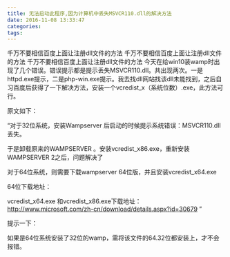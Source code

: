 ```yaml
---
title: 无法启动此程序,因为计算机中丢失MSVCR110.dll的解决方法
date: 2016-11-08 13:33:47
categories:
tags:
---
```

千万不要相信百度上面让注册dll文件的方法
千万不要相信百度上面让注册dll文件的方法
千万不要相信百度上面让注册dll文件的方法
  今天在给win10装wamp时出现了几个错误。错误提示都是提示丢失MSVCR110.dll。共出现两次。一是httpd.exe提示，二是php-win.exe提示。我去找dll网站找该dll未能找到，之后自习百度后获得了一下解决方法，安装一个vcredist_x（系统位数）.exe，此方法可行。

原文如下：

​“对于32位系统，安装Wampserver 后启动的时候提示系统错误：MSVCR110.dll丢失。

于是卸载原来的WAMPSERVER 。安装vcredist_x86.exe，重新安装WAMPSERVER 2之后，问题解决了

对于64位系统，则需要下载wampserver 64位版，并且安装vcredist_x64.exe 

64位下载地址：

vcredist_x64.exe 和vcredist_x86.exe下载地址：http://www.microsoft.com/zh-cn/download/details.aspx?id=30679  ”

提示一下：

如果是64位系统安装了32位的wamp，需将该文件的64.32位都安装上，才不会报错。